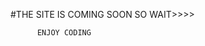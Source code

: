 #THE SITE IS COMING SOON
          SO WAIT>>>>
          
          
          
          
          ENJOY CODING
